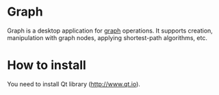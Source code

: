 # Graph

Graph is a desktop application for [graph](https://en.wikipedia.org/wiki/Graph_(discrete_mathematics)) operations.
It supports creation, manipulation with graph nodes, applying shortest-path algorithms, etc.

# How to install
You need to install Qt library (http://www.qt.io).
